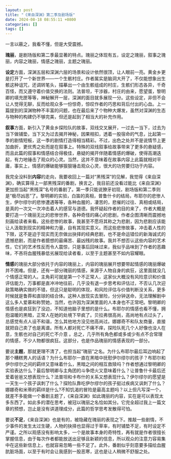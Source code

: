 ```yaml
---
layout: post
title: "《来自深渊》第二季及剧场版"
date: 2024-08-18 08:55:11 +0800
categories: []
tags: []
---
```


一言以蔽之，我看不懂，但是大受震撼。

**瑰丽**，是剧场版和第二季最显著的特点。瑰丽之体现有五，设定之瑰丽，叙事之瑰丽，内容之瑰丽，情感之瑰丽，主题之瑰丽。

**设定**方面，深渊五层和深渊六层的场景和设计依然很顶，让人眼前一亮。黄金乡更是打开了一个新世界——一个生骸村庄。作者属实是脑洞大开了，不仅能想象出生骸这种诅咒，还调转笔头，描摹出一个由生骸组成的村庄，生骸们形态各异，千奇百怪，而又遵守着价值交换的法则。法普坦，干涉器，村庄的由来，愿望蛋，黎明卿的填充匣等等，神秘解开一层，深渊的面目就多展现一分。这些设定，非但不会让人觉得无聊，反而给观众多一份惊奇，惊叹作者的巧思和背后付出的心血。上一篇提到的深渊物种不丰富的问题，也在最后来了个物种大爆发，虽然对深渊的生态与物种的构建仍不够完美，但还是起到了相当大的补充作用。

**叙事**方面，新引入了黄金乡探险队的故事，双线交叉展开，一过去一当下，过去为当下做铺垫，当下又为过去揭开神秘，因果相扣，透着一股宿命的气息，比起第一季的剧情短板，这一季的剧情打造得相当精彩。不过，出色之处并不是说情节上更加曲折，更优秀之处而是在叙事上。特殊的双线叙事给故事带来了更多的悬疑感，而且此篇的叙事和情感结合得极佳，悬疑的揭开伴随着情感的爆破，使得高潮迭起，有力地锤击了观众的心灵。当然，这并不意味着在故事内容上此篇就相对平庸，事实上，情感的爆破能够狠狠锤击观众心灵，很大的功劳要归功于内容。

我完全没料到**内容**的走向，我要收回上一篇对“黑残深”的见解，我觉得《来自深渊》，确实算得上一部黑残深的番剧，换言之，我目前还没看过能比《来自深渊》更加担当起“黑残深”名号的番剧了。第一季只能说獠牙初现，剧场版和第二季则是“极尽凶恶”了。黎明卿的实验，白笛的真相，普鲁什卡的结局，布耶尔的悲惨人生，伊尔缪尔的悲惨遭遇等等，各种血腥的，凄苦的，悲催的过往、真相或结局，是真的一次又一次冲击着人的感官与道德。我怀疑起作者的目的来了，作者大概是要打造一个瑰丽无比的悲惨世界，各种奇怪的痛心的悲剧，作者企图清晰而震撼地刻画给读者来看。这些悲惨的故事，我甚至不愿将其称之为悲剧，因为悲剧应该能让人汲取到现实的精神和力量，自有其现实意义。而这些悲惨故事，冲击着人性的下限，这不是迫于现实而无奈做出抉择的经典悲剧，也不是命运错位的新海诚式的遗憾悲剧，而是作者臆想的最痛苦、最凶残的故事。我并不想否认这些内容的艺术性，它们的艺术性反而令人震惊，只是事后回味过来，我似乎品味到了作者的恶趣味，不吝将血腥残暴低劣展现给读者看，以至于主题甚至不如内容耀眼。

**情感**的瑰丽大部分依托于内容的瑰丽上，内容的瑰丽展开想要带起情感的瑰丽爆破并不困难。但是，还有一部分瑰丽的情感，来源于人物自身的疯狂，这里面就没几个情感正常的人。主角莉可就是第一个不正常人，这家伙大概没有风险意识和价值评估能力，万事都是直冲冲地往前，几乎没有退一步思考和评估过，不否认几次迎敌策略确实做的不错，但这只是聪明的体现，和风险评估与价值判断没关系，更多时候就是鲁莽和直球的结合体。这种人放现实去冒险，分分钟送命，无法理解剧中这么多人爱慕和称赞她，当然，也许因为深渊里面的人本身也不正常吧。黎明卿的情感也是疯狂到了没边，不知道他脑子里想的是什么。布耶尔的情感也看不懂，拥抱温暖的黑暗，正常人在她的处境下早疯了。贝拉弗很高尚，高尚地有点过头了，总感觉有点人设不和谐，怎么其他地方没见他高尚过。娜娜奇不和队友商量，直接就把自己卖了也是离谱。所有人都对死亡不痛不痒，探险队死几个人好像也没人在意，生骸也对自己的死亡不介意 。总之，几乎所有角色都或多或少有点不合常理的情感，不少人物都很疯狂。这部分，也是作品瑰丽的情感表现的一部分。

要说**主题**，那就更理不清了，也担当起“瑰丽”之名。为什么布耶尔最后耳边响起了那个糟糕男人的话语？为什么布耶尔一直在黑暗中抚慰伊尔缪尔的孩子？布耶尔和伊尔缪尔之间的羁绊又意味着什么，黑暗之间的相互救赎吗？作者想通过黎明卿的实验表达什么？最后黎明卿与主角团的斗争熄火又意味着什么？让普鲁什卡最后还爱着爸爸又想表现什么？法普坦和卡布什的关系又想表现什么？伊尔缪尔的愿望是一天生一个孩子讽刺了什么？探险队靠吃伊尔缪尔的孩子挺过疾病又讽刺了什么？娜娜奇和米蒂的羁绊是什么?不知饥渴的冒险是最高主题吗？以上但凡写深一个，就差不多能做一个番剧主题了，《来自深渊》如此瑰丽的内容，实在是可以表现太多东西了。如此多的潜在思考，被冠以瑰丽之名恰如其分。它完全超过我上一篇文章的预想，岂止是没有讲道理成分，此篇的哲学思考发散得可怕。

要说**不足**，《来自深渊》也是有的，被隐藏在瑰丽的表现之下。推敲一些剧情，不少事件的发生太过生硬，人物的抉择也显得过于草率，有时铺垫不足，有时设定不严谨。之所以观感没有影响太多，一个是故事本身的奇特性，再有就是作者很擅长掌握信息，由于每次作者都能放送出足够且新颖的信息，所以观众的注意力容易集中在这些新信息上，也就容易忽略一些不足了。此外，番剧似乎刻意要多描绘血腥肮脏场面，以至于有时会让我感到一股恶寒，这也是让人稍微不舒服之处。
